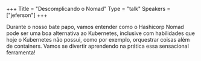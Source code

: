 +++
Title = "Descomplicando o Nomad"
Type = "talk"
Speakers = ["jeferson"]
+++

Durante o nosso bate papo, vamos entender como o Hashicorp Nomad pode ser uma boa alternativa ao Kubernetes, inclusive com habilidades que hoje o Kubernetes não possui, como por exemplo, orquestrar coisas além de containers. Vamos se divertir aprendendo na prática essa sensacional ferramenta!

